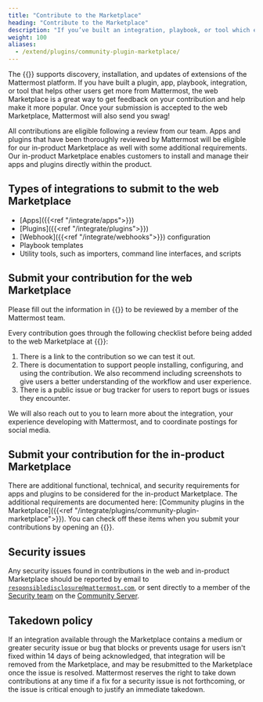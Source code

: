 ```yaml
---
title: "Contribute to the Marketplace"
heading: "Contribute to the Marketplace"
description: "If you’ve built an integration, playbook, or tool which extends Mattermost functionality, consider sharing it with the community on the Mattermost web Marketplace."
weight: 100
aliases: 
  - /extend/plugins/community-plugin-marketplace/
---
```


The {{<newtabref title="Mattermost web Marketplace" href="https://mattermost.com/marketplace/">}} supports discovery, installation, and updates of extensions of the Mattermost platform. If you have built a plugin, app, playbook, integration, or tool that helps other users get more from Mattermost, the web Marketplace is a great way to get feedback on your contribution and help make it more popular. Once your submission is accepted to the web Marketplace, Mattermost will also send you swag!

All contributions are eligible following a review from our team. Apps and plugins that have been thoroughly reviewed by Mattermost will be eligible for our in-product Marketplace as well with some additional requirements. Our in-product Marketplace enables customers to install and manage their apps and plugins directly within the product.

## Types of integrations to submit to the web Marketplace

- [Apps]({{<ref "/integrate/apps">}})
- [Plugins]({{<ref "/integrate/plugins">}})
- [Webhook]({{<ref "/integrate/webhooks">}}) configuration
- Playbook templates
- Utility tools, such as importers, command line interfaces, and scripts

## Submit your contribution for the web Marketplace

Please fill out the information in {{<newtabref title="this form" href="https://forms.gle/PE8kmfSuneP9GWnq8">}} to be reviewed by a member of the Mattermost team.

Every contribution goes through the following checklist before being added to the web Marketplace at {{<newtabref title="mattermost.com/marketplace" href="https://mattermost.com/marketplace">}}:

1. There is a link to the contribution so we can test it out.
2. There is documentation to support people installing, configuring, and using the contribution. We also recommend including screenshots to give users a better understanding of the workflow and user experience.
3. There is a public issue or bug tracker for users to report bugs or issues they encounter.

We will also reach out to you to learn more about the integration, your experience developing with Mattermost, and to coordinate postings for social media.

## Submit your contribution for the in-product Marketplace

There are additional functional, technical, and security requirements for apps and plugins to be considered for the in-product Marketplace. The additional requirements are documented here: [Community plugins in the Marketplace]({{<ref "/integrate/plugins/community-plugin-marketplace">}}).
You can check off these items when you submit your contributions by opening an {{<newtabref title="issue in our in-product Marketplace repository" href="https://github.com/mattermost/mattermost-marketplace/issues/new?assignees=hanzei&labels=Plugin%2FNew&template=add_plugin.md&title=Add+%24REPOSITORY_NAME+to+Marketplace">}}.

## Security issues

Any security issues found in contributions in the web and in-product Marketplace should be reported by email to [`responsibledisclosure@mattermost.com`](mailto:responsibledisclosure@mattermost.com), or sent directly to a member of the [Security team](https://handbook.mattermost.com/operations/security#where-to-find-us) on the [Community Server](https://community.mattermost.com/).

## Takedown policy

If an integration available through the Marketplace contains a medium or greater security issue or bug that blocks or prevents usage for users isn't fixed within 14 days of being acknowledged, that integration will be removed from the Marketplace, and may be resubmitted to the Marketplace once the issue is resolved. Mattermost reserves the right to take down contributions at any time if a fix for a security issue is not forthcoming, or the issue is critical enough to justify an immediate takedown.
